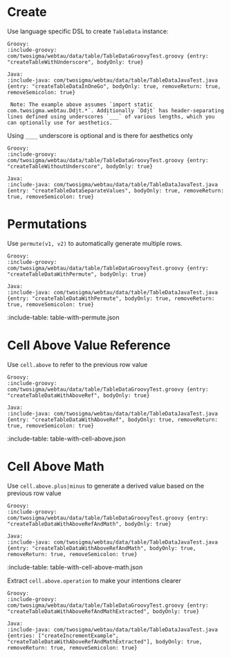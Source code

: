 # Create

Use language specific DSL to create `TableData` instance:

```tabs
Groovy:
:include-groovy: com/twosigma/webtau/data/table/TableDataGroovyTest.groovy {entry: "createTableWithUnderscore", bodyOnly: true}

Java:
:include-java: com/twosigma/webtau/data/table/TableDataJavaTest.java {entry: "createTableDataInOneGo", bodyOnly: true, removeReturn: true, removeSemicolon: true}

 Note: The example above assumes `import static com.twosigma.webtau.Ddjt.*`. Additionally `Ddjt` has header-separating 
lines defined using underscores `___` of various lengths, which you can optionally use for aesthetics. 
```

Using `____` underscore is optional and is there for aesthetics only

```tabs
Groovy:
:include-groovy: com/twosigma/webtau/data/table/TableDataGroovyTest.groovy {entry: "createTableWithoutUnderscore", bodyOnly: true}

Java:
:include-java: com/twosigma/webtau/data/table/TableDataJavaTest.java {entry: "createTableDataSeparateValues", bodyOnly: true, removeReturn: true, removeSemicolon: true}
```

# Permutations

Use `permute(v1, v2)` to automatically generate multiple rows.

```tabs
Groovy:
:include-groovy: com/twosigma/webtau/data/table/TableDataGroovyTest.groovy {entry: "createTableDataWithPermute", bodyOnly: true}

Java:
:include-java: com/twosigma/webtau/data/table/TableDataJavaTest.java {entry: "createTableDataWithPermute", bodyOnly: true, removeReturn: true, removeSemicolon: true}
```

:include-table: table-with-permute.json

# Cell Above Value Reference

Use `cell.above` to refer to the previous row value

```tabs
Groovy:
:include-groovy: com/twosigma/webtau/data/table/TableDataGroovyTest.groovy {entry: "createTableDataWithAboveRef", bodyOnly: true}

Java:
:include-java: com/twosigma/webtau/data/table/TableDataJavaTest.java {entry: "createTableDataWithAboveRef", bodyOnly: true, removeReturn: true, removeSemicolon: true}
```

:include-table: table-with-cell-above.json

# Cell Above Math

Use `cell.above.plus|minus` to generate a derived value based on the previous row value 

```tabs
Groovy:
:include-groovy: com/twosigma/webtau/data/table/TableDataGroovyTest.groovy {entry: "createTableDataWithAboveRefAndMath", bodyOnly: true}

Java:
:include-java: com/twosigma/webtau/data/table/TableDataJavaTest.java {entry: "createTableDataWithAboveRefAndMath", bodyOnly: true, removeReturn: true, removeSemicolon: true}
```

:include-table: table-with-cell-above-math.json

Extract `cell.above.operation` to make your intentions clearer

```tabs
Groovy:
:include-groovy: com/twosigma/webtau/data/table/TableDataGroovyTest.groovy {entry: "createTableDataWithAboveRefAndMathExtracted", bodyOnly: true}

Java:
:include-java: com/twosigma/webtau/data/table/TableDataJavaTest.java {entries: ["createIncrementExample", "createTableDataWithAboveRefAndMathExtracted"], bodyOnly: true, removeReturn: true, removeSemicolon: true}
```